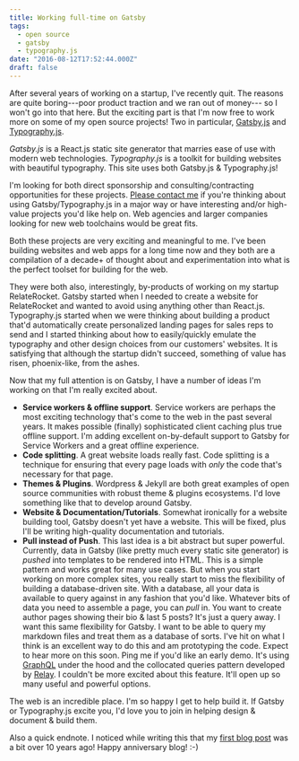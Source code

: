 ```yaml
---
title: Working full-time on Gatsby
tags:
  - open source
  - gatsby
  - typography.js
date: "2016-08-12T17:52:44.000Z"
draft: false
---
```


After several years of working on a startup, I've recently quit. The
reasons are quite boring---poor product traction and we ran out of money---
so I won't go into that here. But the exciting part is that I'm now free
to work more on some of my open source projects! Two in particular,
[Gatsby.js](https://github.com/gatsbyjs/gatsby) and
[Typography.js](https://github.com/kyleamathews/typography.js).

*Gatsby.js* is a React.js static site generator that marries ease of
use with modern web technologies. *Typography.js* is a toolkit for
building websites with beautiful typography. This site uses both
Gatsby.js & Typography.js!

I'm looking for both direct sponsorship and consulting/contracting
opportunities for these projects. [Please contact
me](mailto:mathews.kyle@gmail.com) if you're thinking about using
Gatsby/Typography.js in a major way or have interesting and/or
high-value projects you'd like help on. Web agencies and larger
companies looking for new web toolchains would be great fits.

Both these projects are very exciting and meaningful to me. I've been
building websites and web apps for a long time now and they both are a
compilation of a decade+ of thought about and experimentation into what
is the perfect toolset for building for the web.

They were both also, interestingly, by-products of working on my startup
RelateRocket. Gatsby started when I needed to create a website for
RelateRocket and wanted to avoid using anything other than React.js.
Typography.js started when we were thinking about building a product
that'd automatically create personalized landing pages for sales reps to
send and I started thinking about how to easily/quickly emulate the
typography and other design choices from our customers' websites. It is satisfying that although the startup didn't succeed, 
something of value has risen, phoenix-like, from the ashes.

Now that my full attention is on Gatsby, I have a number of ideas
I'm working on that I'm really excited about.

* **Service workers & offline support**. Service workers are perhaps the
  most exciting technology that's come to the web in the past several
years. It makes possible (finally) sophisticated client caching plus
true offline support. I'm adding excellent on-by-default support to
Gatsby for Service Workers and a great offline experience.
* **Code splitting**. A great website loads really fast. Code splitting
  is a technique for ensuring that every page loads with *only* the code
that's necessary for that page.
* **Themes & Plugins**. Wordpress & Jekyll are both great examples of
  open source communities with robust theme & plugins ecosystems. I'd
love something like that to develop around Gatsby.
* **Website & Documentation/Tutorials**. Somewhat ironically for a
  website building tool, Gatsby doesn't yet have a website. This will be
fixed, plus I'll be writing high-quality documentation and tutorials.
* **Pull instead of Push**. This last idea is a bit abstract but super
  powerful. Currently, data in Gatsby (like pretty much every static site
generator) is *pushed* into templates to be rendered into HTML. This is
a simple pattern and works great for many use cases. But when you start
working on more complex sites, you really start to miss the flexibility
of building a database-driven site. With a database, all your data is
available to query against in any fashion that you'd like. Whatever bits
of data you need to assemble a page, you can *pull* in. You want to
create author pages showing their bio & last 5 posts? It's just a query
away. I want this same flexibility for Gatsby. I want to be able to
query my markdown files and treat them as a database of sorts. I've hit
on what I think is an excellent way to do this and am prototyping the
code. Expect to hear more on this soon. Ping me if you'd like an early
demo. It's using [GraphQL](http://graphql.org) under the hood and the
collocated queries pattern developed by
[Relay](https://facebook.github.io/relay/). I couldn't be more excited
about this feature. It'll open up so many useful and powerful options.

The web is an incredible place. I'm so happy I get to help build it. If
Gatsby or Typography.js excite you, I'd love you to join in helping
design & document & build them.

Also a quick endnote. I noticed while writing this that my [first blog
post](https://bricolage.io/first-post/) was a bit over 10 years ago!
Happy anniversary blog! :-)

